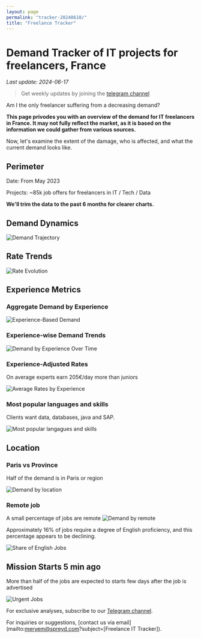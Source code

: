```yaml
---
layout: page
permalink: "tracker-20240610/"
title: "Freelance Tracker"
---
```

# Demand Tracker of IT projects for freelancers, France

*Last update: 2024-06-17*

> Get weekly updates by joining the [telegram channel](https://t.me/+3y9PJaF335UxYTg0)

Am I the only freelancer suffering from a decreasing demand?

**This page privodes you with an overview of the demand for IT freelancers in France. It may not fully reflect the market, as it is based on the information we could gather from various sources.**

Now, let's examine the extent of the damage, who is affected, and what the current demand looks like.

## Perimeter

Date: From May 2023

Projects: ~85k job offers for freelancers in IT / Tech / Data

**We'll trim the data to the past 6 months for clearer charts.**

## Demand Dynamics

![Demand Trajectory](figs/20240610_missions_by_week.png)

## Rate Trends

![Rate Evolution](figs/20240610_missions_by_week_rate.png)

## Experience Metrics

### Aggregate Demand by Experience

![Experience-Based Demand](figs/20240610_exp_lvl.png)

### Experience-wise Demand Trends

![Demand by Experience Over Time](figs/20240610_missions_by_week_exp.png)

### Experience-Adjusted Rates

On average experts earn 205€/day more than juniors

![Average Rates by Experience](figs/20240610_exp_lvl_rate.png)

### Most popular languages and skills

Clients want data, databases, java and SAP.

![Most popular langagues and skills](figs/20240610_missions_by_skill.png)

## Location

### Paris vs Province

Half of the demand is in Paris or region

![Demand by location](figs/20240610_missions_by_location.png)

### Remote job

A small percentage of jobs are remote
![Demand by remote](figs/20240610_missions_by_remote.png)

Approximately 16% of jobs require a degree of English proficiency, and this percentage appears to be declining.

![Share of English Jobs](figs/20240610_missions_anglais.png)

## Mission Starts 5 min ago

More than half of the jobs are expected to starts few days after the job is advertised

![Urgent Jobs](figs/20240610_missions_by_urgent.png)

For exclusive analyses, subscribe to our [Telegram channel](https://t.me/+3y9PJaF335UxYTg0).

For inquiries or suggestions, [contact us via email](mailto:meryem@spreyd.com?subject=[Freelance IT Tracker]).
